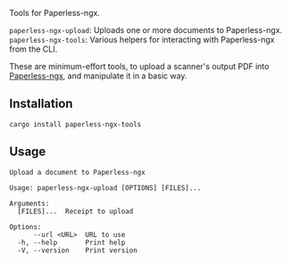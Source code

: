 Tools for Paperless-ngx.

`paperless-ngx-upload`: Uploads one or more documents to Paperless-ngx.
`paperless-ngx-tools`: Various helpers for interacting with Paperless-ngx from the CLI.

These are minimum-effort tools, to upload a scanner's output PDF into [Paperless-ngx](https://docs.paperless-ngx.com/), and manipulate it in a basic way.

## Installation
```
cargo install paperless-ngx-tools
```

## Usage
```
Upload a document to Paperless-ngx

Usage: paperless-ngx-upload [OPTIONS] [FILES]...

Arguments:
  [FILES]...  Receipt to upload

Options:
      --url <URL>  URL to use
  -h, --help       Print help
  -V, --version    Print version
```
